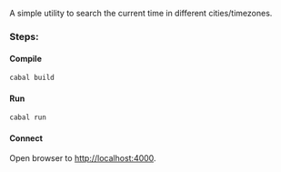 A simple utility to search the current time in different cities/timezones.

### Steps:
#### Compile
```bash
cabal build
```

#### Run
```bash
cabal run
```

#### Connect
Open browser to [http://localhost:4000](http://localhost:4000).